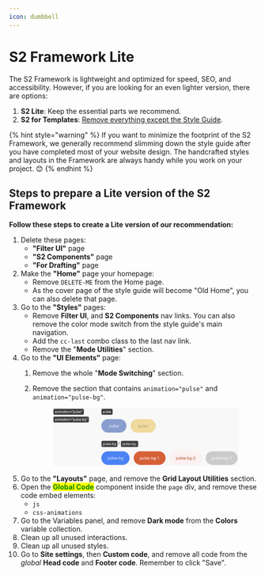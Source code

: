 ```yaml
---
icon: dumbbell
---
```


# S2 Framework Lite

The S2 Framework is lightweight and optimized for speed, SEO, and accessibility. However, if you are looking for an even lighter version, there are options:

1. **S2 Lite**: Keep the essential parts we recommend.
2. **S2 for Templates**: [Remove everything except the Style Guide](for-template-creators.md).

{% hint style="warning" %}
If you want to minimize the footprint of the S2 Framework, we generally recommend slimming down the style guide after you have completed most of your website design. The handcrafted styles and layouts in the Framework are always handy while you work on your project. 😊
{% endhint %}



## Steps to prepare a Lite version of the S2 Framework

**Follow these steps to create a Lite version of our recommendation:**

1. Delete these pages:
   * **"Filter UI"** page
   * **"S2 Components"** page
   * **"For Drafting"** page
2. Make the **"Home"** page your homepage:
   * Remove `DELETE-ME` from the Home page.
   * As the cover page of the style guide will become "Old Home", you can also delete that page.
3. Go to the **"Styles"** pages:
   * Remove **Filter UI**, and **S2 Components** nav links. You can also remove the color mode switch from the style guide's main navigation.
   * Add the `cc-last` combo class to the last nav link.
   * Remove the "**Mode Utilities**" section.
4. Go to the **"UI Elements"** page:
   1. Remove the whole "**Mode Switching**" section.
   2.  Remove the section that contains `animation="pulse"` and `animation="pulse-bg"`.

       <figure><img src="../.gitbook/assets/animation_pulse.png" alt=""><figcaption></figcaption></figure>
5. Go to the **"Layouts"** page, and remove the **Grid Layout Utilities** section.
6. Open the <mark style="color:green;">**Global Code**</mark> component inside the `page` div, and remove these code embed elements:
   * `js`
   * `css-animations`
7. Go to the Variables panel, and remove **Dark mode** from the **Colors** variable collection.
8. Clean up all unused interactions.
9. Clean up all unused styles.
10. Go to **Site settings**, then **Custom code**, and remove all code from the _global_ **Head code** and **Footer code**. Remember to click "Save".



